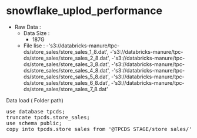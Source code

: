 # snowflake_uplod_performance


* Raw Data  : 
    * Data Size : 
        - 187G
    * File lise :
        -'s3://databricks-manure/tpc-ds/store_sales/store_sales_1_8.dat',
        -'s3://databricks-manure/tpc-ds/store_sales/store_sales_2_8.dat',
        -'s3://databricks-manure/tpc-ds/store_sales/store_sales_3_8.dat',
        -'s3://databricks-manure/tpc-ds/store_sales/store_sales_4_8.dat',
        -'s3://databricks-manure/tpc-ds/store_sales/store_sales_5_8.dat',
        -'s3://databricks-manure/tpc-ds/store_sales/store_sales_6_8.dat',
        -'s3://databricks-manure/tpc-ds/store_sales/store_sales_7_8.dat'



Data load ( Folder path)
<pre>
use database tpcds;
truncate tpcds.store_sales;
use schema public;
copy into tpcds.store_sales from '@TPCDS_STAGE/store_sales/' file_format = (type = csv field_delimiter='|' error_on_column_count_mismatch=false VALIDATE_UTF8=false );
</pre>
